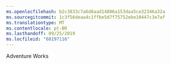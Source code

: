 ```yaml
---
ms.openlocfilehash: b2c3833c7a6d8aad14806a153daa5ce32346a32a
ms.sourcegitcommit: 1c3f56deaa4c1ffbe5d7f75752ebe10447c3e7af
ms.translationtype: MT
ms.contentlocale: pt-BR
ms.lasthandoff: 09/25/2019
ms.locfileid: "68197116"
---
```

Adventure Works
